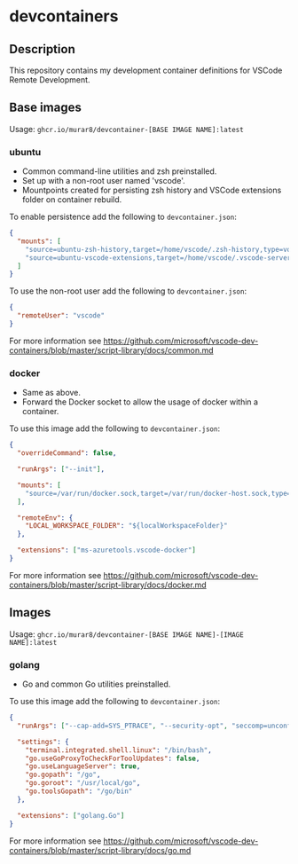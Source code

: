 # devcontainers

## Description

This repository contains my development container definitions for VSCode Remote Development.

## Base images

Usage: `ghcr.io/murar8/devcontainer-[BASE IMAGE NAME]:latest`

### ubuntu

- Common command-line utilities and zsh preinstalled.
- Set up with a non-root user named 'vscode'.
- Mountpoints created for persisting zsh history and VSCode extensions folder on container rebuild.

To enable persistence add the following to `devcontainer.json`:

```json
{
  "mounts": [
    "source=ubuntu-zsh-history,target=/home/vscode/.zsh-history,type=volume",
    "source=ubuntu-vscode-extensions,target=/home/vscode/.vscode-server/extensions,type=volume"
  ]
}
```

To use the non-root user add the following to `devcontainer.json`:

```json
{
  "remoteUser": "vscode"
}
```

For more information see https://github.com/microsoft/vscode-dev-containers/blob/master/script-library/docs/common.md

### docker

- Same as above.
- Forward the Docker socket to allow the usage of docker within a container.

To use this image add the following to `devcontainer.json`:

```json
{
  "overrideCommand": false,

  "runArgs": ["--init"],

  "mounts": [
    "source=/var/run/docker.sock,target=/var/run/docker-host.sock,type=bind"
  ],

  "remoteEnv": {
    "LOCAL_WORKSPACE_FOLDER": "${localWorkspaceFolder}"
  },

  "extensions": ["ms-azuretools.vscode-docker"]
}
```

For more information see https://github.com/microsoft/vscode-dev-containers/blob/master/script-library/docs/docker.md

## Images

Usage: `ghcr.io/murar8/devcontainer-[BASE IMAGE NAME]-[IMAGE NAME]:latest`

### golang

- Go and common Go utilities preinstalled.

To use this image add the following to `devcontainer.json`:

```json
{
  "runArgs": ["--cap-add=SYS_PTRACE", "--security-opt", "seccomp=unconfined"],

  "settings": {
    "terminal.integrated.shell.linux": "/bin/bash",
    "go.useGoProxyToCheckForToolUpdates": false,
    "go.useLanguageServer": true,
    "go.gopath": "/go",
    "go.goroot": "/usr/local/go",
    "go.toolsGopath": "/go/bin"
  },

  "extensions": ["golang.Go"]
}
```

For more information see https://github.com/microsoft/vscode-dev-containers/blob/master/script-library/docs/go.md
